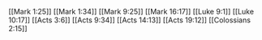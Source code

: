[[Mark 1:25]]
[[Mark 1:34]]
[[Mark 9:25]]
[[Mark 16:17]]
[[Luke 9:1]]
[[Luke 10:17]]
[[Acts 3:6]]
[[Acts 9:34]]
[[Acts 14:13]]
[[Acts 19:12]]
[[Colossians 2:15]]
